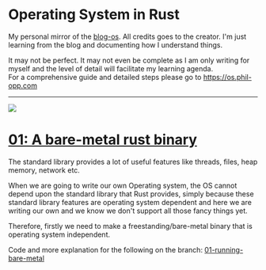 # Operating System in Rust

My personal mirror of the [blog-os](http://os.phil-opp.com). All credits goes to the creator. I'm just learning from the blog and documenting how I understand things.

It may not be perfect. It may not even be complete as I am only writing for myself and the level of detail will facilitate my learning agenda.\
For a comprehensive guide and detailed steps please go to https://os.phil-opp.com
<hr>

![](https://github.com/pratiksampat/rust_os/workflows/Build%20Code/badge.svg)

# [01: A bare-metal rust binary](https://github.com/pratiksampat/rust_os/tree/01-running-bare-metal)

The standard library provides a lot of useful features like threads, files, heap memory, network etc.

When we are going to write our own Operating system, the OS cannot depend upon the standard library that Rust provides, simply because these standard library features are operating system dependent and here we are writing our own and we know we don't support all those fancy things yet.

Therefore, firstly we need to make a freestanding/bare-metal binary that is operating system independent.

Code and more explanation for the following on the branch: [01-running-bare-metal](https://github.com/pratiksampat/rust_os/tree/01-running-bare-metal)